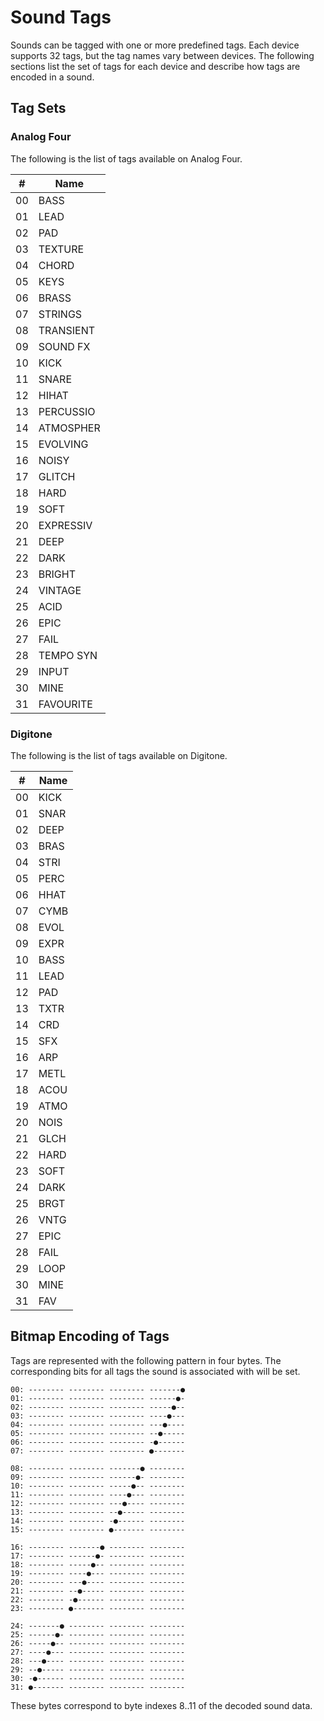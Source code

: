 # Sound Tags
Sounds can be tagged with one or more predefined tags. Each device supports 32 tags, but the tag names vary between devices. The following sections list the set of tags for each device and describe how tags are encoded in a sound.
## Tag Sets

### Analog Four
The following is the list of tags available on Analog Four.

| #  | Name      |
| -- | --------- |
| 00 | BASS      |
| 01 | LEAD      |
| 02 | PAD       |
| 03 | TEXTURE   |
| 04 | CHORD     |
| 05 | KEYS      |
| 06 | BRASS     |
| 07 | STRINGS   |
| 08 | TRANSIENT |
| 09 | SOUND FX  |
| 10 | KICK      |
| 11 | SNARE     |
| 12 | HIHAT     |
| 13 | PERCUSSIO |
| 14 | ATMOSPHER |
| 15 | EVOLVING  |
| 16 | NOISY     |
| 17 | GLITCH    |
| 18 | HARD      |
| 19 | SOFT      |
| 20 | EXPRESSIV |
| 21 | DEEP      |
| 22 | DARK      |
| 23 | BRIGHT    |
| 24 | VINTAGE   |
| 25 | ACID      |
| 26 | EPIC      |
| 27 | FAIL      |
| 28 | TEMPO SYN |
| 29 | INPUT     |
| 30 | MINE      |
| 31 | FAVOURITE |

### Digitone
The following is the list of tags available on Digitone.

| #  | Name |
| -- | ---- |
| 00 | KICK |
| 01 | SNAR |
| 02 | DEEP |
| 03 | BRAS |
| 04 | STRI |
| 05 | PERC |
| 06 | HHAT |
| 07 | CYMB |
| 08 | EVOL |
| 09 | EXPR |
| 10 | BASS |
| 11 | LEAD |
| 12 | PAD  |
| 13 | TXTR |
| 14 | CRD  |
| 15 | SFX  |
| 16 | ARP  |
| 17 | METL |
| 18 | ACOU |
| 19 | ATMO |
| 20 | NOIS |
| 21 | GLCH |
| 22 | HARD |
| 23 | SOFT |
| 24 | DARK |
| 25 | BRGT |
| 26 | VNTG |
| 27 | EPIC |
| 28 | FAIL |
| 29 | LOOP |
| 30 | MINE |
| 31 | FAV  |

## Bitmap Encoding of Tags
Tags are represented with the following pattern in four bytes. The corresponding bits for all tags the sound is associated with will be set.

    00: -------- -------- -------- -------●
    01: -------- -------- -------- ------●-
    02: -------- -------- -------- -----●--
    03: -------- -------- -------- ----●---
    04: -------- -------- -------- ---●----
    05: -------- -------- -------- --●-----
    06: -------- -------- -------- -●------
    07: -------- -------- -------- ●-------

    08: -------- -------- -------● --------
    09: -------- -------- ------●- --------
    10: -------- -------- -----●-- --------
    11: -------- -------- ----●--- --------
    12: -------- -------- ---●---- --------
    13: -------- -------- --●----- --------
    14: -------- -------- -●------ --------
    15: -------- -------- ●------- --------

    16: -------- -------● -------- --------
    17: -------- ------●- -------- --------
    18: -------- -----●-- -------- --------
    19: -------- ----●--- -------- --------
    20: -------- ---●---- -------- --------
    21: -------- --●----- -------- --------
    22: -------- -●------ -------- --------
    23: -------- ●------- -------- --------

    24: -------● -------- -------- --------
    25: ------●- -------- -------- --------
    26: -----●-- -------- -------- --------
    27: ----●--- -------- -------- --------
    28: ---●---- -------- -------- --------
    29: --●----- -------- -------- --------
    30: -●------ -------- -------- --------
    31: ●------- -------- -------- --------

These bytes correspond to byte indexes 8..11 of the decoded sound data.